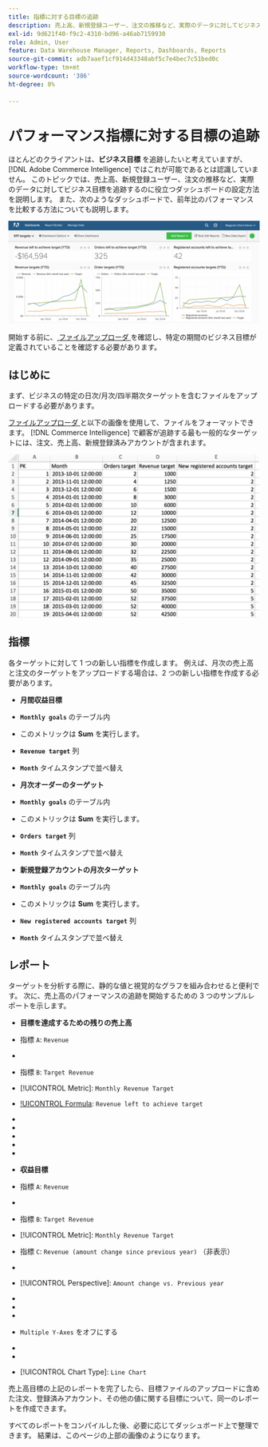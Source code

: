 ```yaml
---
title: 指標に対する目標の追跡
description: 売上高、新規登録ユーザー、注文の推移など、実際のデータに対してビジネス目標を追跡するのに役立つダッシュボードの設定方法を説明します。
exl-id: 9d621f40-f9c2-4310-bd96-a46ab7159930
role: Admin, User
feature: Data Warehouse Manager, Reports, Dashboards, Reports
source-git-commit: adb7aaef1cf914d43348abf5c7e4bec7c51bed0c
workflow-type: tm+mt
source-wordcount: '386'
ht-degree: 0%

---
```


# パフォーマンス指標に対する目標の追跡

ほとんどのクライアントは、**ビジネス目標** を追跡したいと考えていますが、[!DNL Adobe Commerce Intelligence] ではこれが可能であるとは認識していません。 このトピックでは、売上高、新規登録ユーザー、注文の推移など、実際のデータに対してビジネス目標を追跡するのに役立つダッシュボードの設定方法を説明します。 また、次のようなダッシュボードで、前年比のパフォーマンスを比較する方法についても説明します。

![](../../assets/Goals-_dashboard_2.png)

開始する前に、[ ファイルアップローダ ](../importing-data/connecting-data/using-file-uploader.md) を確認し、特定の期間のビジネス目標が定義されていることを確認する必要があります。

## はじめに

まず、ビジネスの特定の日次/月次/四半期次ターゲットを含むファイルをアップロードする必要があります。

[ ファイルアップローダ ](../importing-data/connecting-data/using-file-uploader.md) と以下の画像を使用して、ファイルをフォーマットできます。 [!DNL Commerce Intelligence] で顧客が追跡する最も一般的なターゲットには、注文、売上高、新規登録済みアカウントが含まれます。

![](../../assets/Goals-_Excel.png)

## 指標

各ターゲットに対して 1 つの新しい指標を作成します。 例えば、月次の売上高と注文のターゲットをアップロードする場合は、2 つの新しい指標を作成する必要があります。

* **月間収益目標**
* **`Monthly goals`** のテーブル内
* このメトリックは **Sum** を実行します。
* **`Revenue target`** 列
* **`Month`** タイムスタンプで並べ替え

* **月次オーダーのターゲット**
* **`Monthly goals`** のテーブル内
* このメトリックは **Sum** を実行します。
* **`Orders target`** 列
* **`Month`** タイムスタンプで並べ替え

* **新規登録アカウントの月次ターゲット**
* **`Monthly goals`** のテーブル内
* このメトリックは **Sum** を実行します。
* **`New registered accounts target`** 列
* **`Month`** タイムスタンプで並べ替え

## レポート

ターゲットを分析する際に、静的な値と視覚的なグラフを組み合わせると便利です。 次に、売上高のパフォーマンスの追跡を開始するための 3 つのサンプルレポートを示します。

* **目標を達成するための残りの売上高**
* 指標 `A`: `Revenue`
* 
  [!UICONTROL 指標]: `Revenue`

* 指標 `B`: `Target Revenue`
* [!UICONTROL Metric]: `Monthly Revenue Target`

* [!UICONTROL Formula]: `Revenue left to achieve target`
* 
  [!UICONTROL 数式]: `(B-A)`
* 
  [!UICONTROL Format]: `Number`

* [!UICONTROL Time period]: （必要な関連期間）
* 
  [!UICONTROL Interval]: `Month`
* 
  [!UICONTROL グラフ タイプ]: `Scalar`

* **収益目標**
* 指標 `A`: `Revenue`
* 
  [!UICONTROL 指標]: `Revenue`

* 指標 `B`: `Target Revenue`
* [!UICONTROL Metric]: `Monthly Revenue Target`

* 指標 `C`: `Revenue (amount change since previous year)` （非表示）
* 
  [!UICONTROL 指標]: `Revenue`
* [!UICONTROL Perspective]: `Amount change vs. Previous year`

* [!UICONTROL Formula]: （昨年今月）
* 
  [!UICONTROL 数式]: `(A-C)`
* 
  [!UICONTROL Format]: `Currency`

* `Multiple Y-Axes` をオフにする
* [!UICONTROL Time period]: （必要な関連期間）*
* 
  [!UICONTROL Interval]: `Month`
* [!UICONTROL Chart Type]: `Line Chart`

売上高目標の上記のレポートを完了したら、目標ファイルのアップロードに含めた注文、登録済みアカウント、その他の値に関する目標について、同一のレポートを作成できます。

すべてのレポートをコンパイルした後、必要に応じてダッシュボード上で整理できます。 結果は、このページの上部の画像のようになります。
